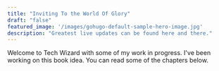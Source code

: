 ```yaml
---
title: "Inviting To the World Of Glory"
draft: "false"
featured_image: '/images/gohugo-default-sample-hero-image.jpg'
description: "Greatest live updates can be found here and there."
---
```

Welcome to Tech Wizard with some of my work in progress. I've been working on this book idea. You can read some of the chapters below.
